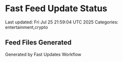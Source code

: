 # Fast Feed Update Status
Last updated: Fri Jul 25 21:59:04 UTC 2025
Categories: entertainment,crypto

## Feed Files Generated

Generated by Fast Updates Workflow
